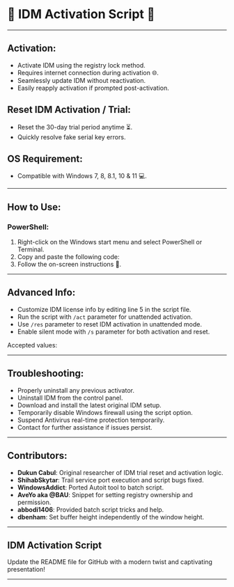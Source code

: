 # 🚀 IDM Activation Script 🚀

---

## Activation:
- Activate IDM using the registry lock method.
- Requires internet connection during activation 🌐.
- Seamlessly update IDM without reactivation.
- Easily reapply activation if prompted post-activation.

## Reset IDM Activation / Trial:
- Reset the 30-day trial period anytime ⏳.
- Quickly resolve fake serial key errors.

## OS Requirement: 
- Compatible with Windows 7, 8, 8.1, 10 & 11 💻.

---

## How to Use:

### PowerShell:
1. Right-click on the Windows start menu and select PowerShell or Terminal.
2. Copy and paste the following code:
3. Follow the on-screen instructions 📝.

---

## Advanced Info:
- Customize IDM license info by editing line 5 in the script file.
- Run the script with `/act` parameter for unattended activation.
- Use `/res` parameter to reset IDM activation in unattended mode.
- Enable silent mode with `/s` parameter for both activation and reset.

Accepted values:

---

## Troubleshooting:
- Properly uninstall any previous activator.
- Uninstall IDM from the control panel.
- Download and install the latest original IDM setup.
- Temporarily disable Windows firewall using the script option.
- Suspend Antivirus real-time protection temporarily.
- Contact for further assistance if issues persist.

---

## Contributors:
- **Dukun Cabul**: Original researcher of IDM trial reset and activation logic.
- **ShihabSkytar**: Trail service port execution and script bugs fixed.
- **WindowsAddict**: Ported Autoit tool to batch script.
- **AveYo aka @BAU**: Snippet for setting registry ownership and permission.
- **abbodi1406**: Provided batch script tricks and help.
- **dbenham**: Set buffer height independently of the window height.

---

## IDM Activation Script


Update the README file for GitHub with a modern twist and captivating presentation!

--- 

